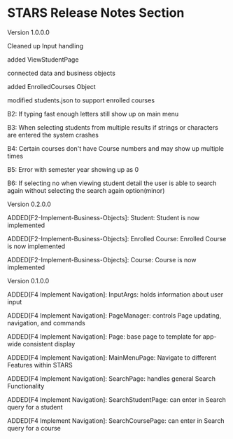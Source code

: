 # STARS Release Notes Section
Version 1.0.0.0

Cleaned up Input handling

added ViewStudentPage

connected data and business objects

added EnrolledCourses Object

modified students.json to support enrolled courses

B2: If typing fast enough letters still show up on main menu

B3: When selecting students from multiple results if strings or characters are entered the system crashes

B4: Certain courses don't have Course numbers and may show up multiple times

B5: Error with semester year showing up as 0 

B6: If selecting no when viewing student detail the user is able to search again without selecting the search again option(minor)

Version 0.2.0.0

ADDED[F2-Implement-Business-Objects]: Student: Student is now implemented

ADDED[F2-Implement-Business-Objects]: Enrolled Course: Enrolled Course is now implemented

ADDED[F2-Implement-Business-Objects]: Course: Course is now implemented

Version 0.1.0.0

ADDED[F4 Implement Navigation]: InputArgs: holds information about user input

ADDED[F4 Implement Navigation]: PageManager: controls Page updating, navigation, and commands

ADDED[F4 Implement Navigation]: Page: base page to template for app-wide consistent display

ADDED[F4 Implement Navigation]: MainMenuPage: Navigate to different Features within STARS

ADDED[F4 Implement Navigation]: SearchPage: handles general Search Functionality

ADDED[F4 Implement Navigation]: SearchStudentPage: can enter in Search query for a student

ADDED[F4 Implement Navigation]: SearchCoursePage: can enter in Search query for a course




